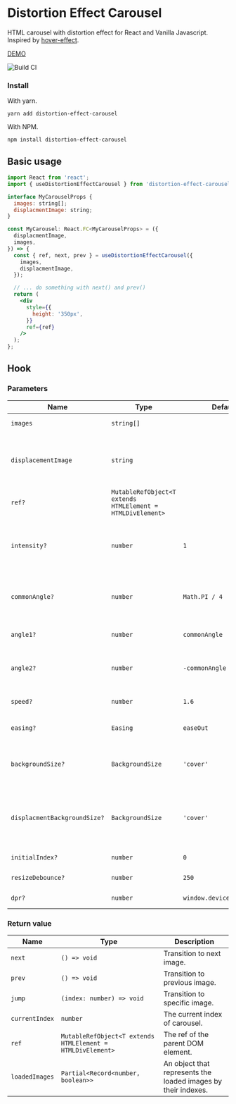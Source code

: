 # Distortion Effect Carousel

HTML carousel with distortion effect for React and Vanilla Javascript.\
Inspired by [hover-effect](https://github.com/robin-dela/hover-effect).

[DEMO](https://shasaf1986.github.io/distortion-effect-carousel)

![Build CI](https://github.com/shasaf1986/distortion-effect-carousel/workflows/Build%20CI/badge.svg)

### Install

With yarn.

```
yarn add distortion-effect-carousel
```

With NPM.

```
npm install distortion-effect-carousel
```

## Basic usage

```jsx
import React from 'react';
import { useDistortionEffectCarousel } from 'distortion-effect-carousel';

interface MyCarouselProps {
  images: string[];
  displacmentImage: string;
}

const MyCarousel: React.FC<MyCarouselProps> = ({
  displacmentImage,
  images,
}) => {
  const { ref, next, prev } = useDistortionEffectCarousel({
    images,
    displacmentImage,
  });

  // ... do something with next() and prev()
  return (
    <div
      style={{
        height: '350px',
      }}
      ref={ref}
    />
  );
};
```

## Hook

### Parameters

| Name                         | Type                                                       | Default                   | Description                                                                                        |
| ---------------------------- | ---------------------------------------------------------- | ------------------------- | -------------------------------------------------------------------------------------------------- |
| `images`                     | `string[]`                                                 |                           | Array of image sources                                                                             |
| `displacementImage`          | `string`                                                   |                           | The source of `displacementImage` used to do the transition between two images.                    |
| `ref?`                       | `MutableRefObject<T extends HTMLElement = HTMLDivElement>` |                           | The ref of the parent DOM element                                                                  |
| `intensity?`                 | `number`                                                   | `1`                       | Used to determine the intensity of the distortion effect. 0 is no effect and 1 is full distortion. |
| `commonAngle?`               | `number`                                                   | `Math.PI / 4`             | Angle of the distortion effect in Radians. Defaults to Pi / 4 (45 degrees).                        |
| `angle1?`                    | `number`                                                   | `commonAngle`             | Overrides the distortion angle for the first image.                                                |
| `angle2?`                    | `number`                                                   | `-commonAngle * 3`        | Overrides the distortion angle for the second image.                                               |
| `speed?`                     | `number`                                                   | `1.6`                     | Speed of the animation (in seconds).                                                               |
| `easing?`                    | `Easing`                                                   | `easeOut`                 | `'easeIn' \| 'easeOut' \| 'easeInOut'`                                                             |
| `backgroundSize?`            | `BackgroundSize`                                           | `'cover'`                 | The background size of images, `'contain' \| 'cover' \| 'repeat' \| 'stretch'`                     |
| `displacmentBackgroundSize?` | `BackgroundSize`                                           | `'cover'`                 | The background size of displacement image, `'contain' \| 'cover' \| 'repeat' \| 'stretch'`         |
| `initialIndex?`              | `number`                                                   | `0`                       | The index of first image to display                                                                |
| `resizeDebounce?`            | `number`                                                   | `250`                     | Resize debounce in ms                                                                              |
| `dpr?`                       | `number`                                                   | `window.devicePixelRatio` | The pixel ratio of the canvas                                                                      |

### Return value

| Name           | Type                                                       | Description                                                   |
| -------------- | ---------------------------------------------------------- | ------------------------------------------------------------- |
| `next`         | `() => void`                                               | Transition to next image.                                     |
| `prev`         | `() => void`                                               | Transition to previous image.                                 |
| `jump`         | `(index: number) => void`                                  | Transition to specific image.                                 |
| `currentIndex` | `number`                                                   | The current index of carousel.                                |
| `ref`          | `MutableRefObject<T extends HTMLElement = HTMLDivElement>` | The ref of the parent DOM element.                            |
| `loadedImages` | `Partial<Record<number, boolean>>`                         | An object that represents the loaded images by their indexes. |
